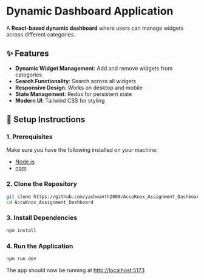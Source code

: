 # Dynamic Dashboard Application

A **React-based dynamic dashboard** where users can manage widgets across different categories.

## ✨ Features
- **Dynamic Widget Management**: Add and remove widgets from categories  
- **Search Functionality**: Search across all widgets  
- **Responsive Design**: Works on desktop and mobile  
- **State Management**: Redux for persistent state  
- **Modern UI**: Tailwind CSS for styling  

## 🚀 Setup Instructions

### 1. Prerequisites
Make sure you have the following installed on your machine:
- [Node.js](https://nodejs.org/)  
- [npm](https://www.npmjs.com/)  


### 2. Clone the Repository
```bash
git clone https://github.com/yashwanth2000/AccuKnox_Assignment_Dashboard.git
cd AccuKnox_Assignment_Dashboard
````

### 3. Install Dependencies

```bash
npm install
```

### 4. Run the Application

```bash
npm run dev
```

The app should now be running at [http://localhost:5173](http://localhost:5173)
